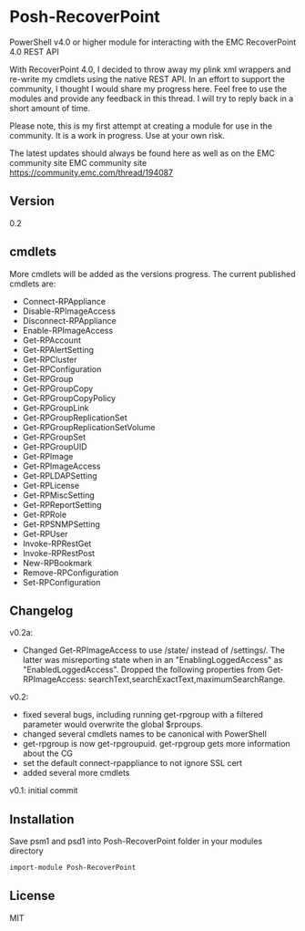 Posh-RecoverPoint
=========

PowerShell v4.0 or higher module for interacting with the EMC RecoverPoint 4.0 REST API

With RecoverPoint 4.0, I decided to throw away my plink xml wrappers and re-write my cmdlets using the native REST API. In an effort to support the community, I thought I would share my progress here. Feel free to use the modules and provide any feedback in this thread. I will try to reply back in a short amount of time.

Please note, this is my first attempt at creating a module for use in the community. It is a work in progress. Use at your own risk.

The latest updates should always be found here as well as on the EMC community site EMC community site https://community.emc.com/thread/194087

Version
----

0.2

cmdlets
-----------

More cmdlets will be added as the versions progress. The current published cmdlets are:

* Connect-RPAppliance
* Disable-RPImageAccess
* Disconnect-RPAppliance
* Enable-RPImageAccess
* Get-RPAccount
* Get-RPAlertSetting
* Get-RPCluster
* Get-RPConfiguration
* Get-RPGroup
* Get-RPGroupCopy
* Get-RPGroupCopyPolicy
* Get-RPGroupLink
* Get-RPGroupReplicationSet
* Get-RPGroupReplicationSetVolume
* Get-RPGroupSet
* Get-RPGroupUID
* Get-RPImage
* Get-RPImageAccess
* Get-RPLDAPSetting
* Get-RPLicense
* Get-RPMiscSetting
* Get-RPReportSetting
* Get-RPRole
* Get-RPSNMPSetting
* Get-RPUser
* Invoke-RPRestGet
* Invoke-RPRestPost
* New-RPBookmark
* Remove-RPConfiguration
* Set-RPConfiguration


Changelog
--------------
v0.2a:
* Changed Get-RPImageAccess to use /state/ instead of /settings/. The latter was misreporting state when in an "EnablingLoggedAccess" as "EnabledLoggedAccess". Dropped the following properties from Get-RPImageAccess: searchText,searchExactText,maximumSearchRange. 

v0.2:
* fixed several bugs, including running get-rpgroup with a filtered parameter would overwrite the global $rproups.
* changed several cmdlets names to be canonical with PowerShell
* get-rpgroup is now get-rpgroupuid. get-rpgroup gets more information about the CG
* set the default connect-rpappliance to not ignore SSL cert
* added several more cmdlets

v0.1: initial commit

Installation
--------------
Save psm1 and psd1 into Posh-RecoverPoint folder in your modules directory
```ps
import-module Posh-RecoverPoint
```

License
----

MIT
